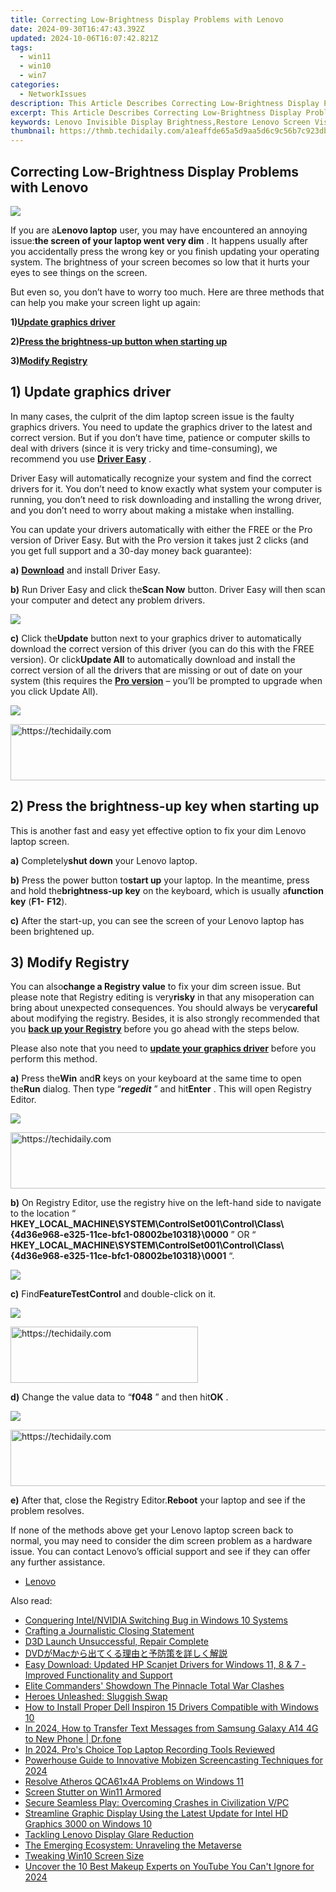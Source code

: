```yaml
---
title: Correcting Low-Brightness Display Problems with Lenovo
date: 2024-09-30T16:47:43.392Z
updated: 2024-10-06T16:07:42.821Z
tags:
  - win11
  - win10
  - win7
categories:
  - NetworkIssues
description: This Article Describes Correcting Low-Brightness Display Problems with Lenovo
excerpt: This Article Describes Correcting Low-Brightness Display Problems with Lenovo
keywords: Lenovo Invisible Display Brightness,Restore Lenovo Screen Visibility,Lenovo Invisible Display Settings Adjustment,Brighten Lenovo Invisible Screen,Lenovo Display Calibration for Visibility,Enhance Lenovo Invisible Display Brightness Levels,Lenovo Display Brightening Tips
thumbnail: https://thmb.techidaily.com/a1eaffde65a5d9aa5d6c9c56b7c923db02320385e1901d74ac0ecd4410ed56d0.jpg
---
```


## Correcting Low-Brightness Display Problems with Lenovo

![](https://images.drivereasy.com/wp-content/uploads/2017/10/img_59dad7accf3cc.jpg)

 If you are a**Lenovo laptop** user, you may have encountered an annoying issue:**the screen of your laptop went very dim** . It happens usually after you accidentally press the wrong key or you finish updating your operating system. The brightness of your screen becomes so low that it hurts your eyes to see things on the screen.

 But even so, you don’t have to worry too much. Here are three methods that can help you make your screen light up again:

 **1)[Update graphics driver](#a)**

 **2)[Press the brightness-up button when starting up](#b)**

 **3)[Modify Registry](#c)**

## 1) Update graphics driver

 In many cases, the culprit of the dim laptop screen issue is the faulty graphics drivers. You need to update the graphics driver to the latest and correct version. But if you don’t have time, patience or computer skills to deal with drivers (since it is very tricky and time-consuming), we recommend you use [**Driver Easy**](https://tools.techidaily.com/drivereasy/download/) .

 Driver Easy will automatically recognize your system and find the correct drivers for it. You don’t need to know exactly what system your computer is running, you don’t need to risk downloading and installing the wrong driver, and you don’t need to worry about making a mistake when installing.

 You can update your drivers automatically with either the FREE or the Pro version of Driver Easy. But with the Pro version it takes just 2 clicks (and you get full support and a 30-day money back guarantee):

**a)** [**Download**](https://tools.techidaily.com/drivereasy/download/) and install Driver Easy.

**b)** Run Driver Easy and click the**Scan Now** button. Driver Easy will then scan your computer and detect any problem drivers.

![](https://images.drivereasy.com/wp-content/uploads/2017/07/img_597858796d417.png)

**c)**  Click the**Update** button next to your graphics driver to automatically download the correct version of this driver (you can do this with the FREE version). Or click**Update All** to automatically download and install the correct version of all the drivers that are missing or out of date on your system (this requires the [**Pro version**](https://tools.techidaily.com/drivereasy/download/) – you’ll be prompted to upgrade when you click Update All).

![](https://images.drivereasy.com/wp-content/uploads/2017/07/img_597859a7e365f.jpg)

<!-- affiliate ads begin -->
<a href="https://ephamedtechinc.pxf.io/c/5597632/2136622/26400" target="_top" id="2136622">
  <img src="//a.impactradius-go.com/display-ad/26400-2136622" border="0" alt="https://techidaily.com" width="728" height="90"/>
</a>
<img height="0" width="0" src="https://ephamedtechinc.pxf.io/i/5597632/2136622/26400" style="position:absolute;visibility:hidden;" border="0" />
<!-- affiliate ads end -->

## 2) Press the brightness-up key when starting up

 This is another fast and easy yet effective option to fix your dim Lenovo laptop screen.

**a)**  Completely**shut down** your Lenovo laptop.

**b)**  Press the power button to**start up** your laptop. In the meantime, press and hold the**brightness-up key** on the keyboard, which is usually a**function key** (**F1-** **F12**).

**c)**  After the start-up, you can see the screen of your Lenovo laptop has been brightened up.

## 3) Modify Registry

 You can also**change a Registry value** to fix your dim screen issue. But please note that Registry editing is very**risky** in that any misoperation can bring about unexpected consequences. You should always be very**careful** about modifying the registry. Besides, it is also strongly recommended that you [**back up your Registry**](https://tools.techidaily.com/drivereasy/download/) before you go ahead with the steps below.

 Please also note that you need to [**update your graphics driver**](#a) before you perform this method.

**a)**  Press the**Win** and**R** keys on your keyboard at the same time to open the**Run** dialog. Then type “_**regedit**_ ” and hit**Enter** . This will open Registry Editor.

![](https://images.drivereasy.com/wp-content/uploads/2017/07/img_597862b688206.png)

<!-- affiliate ads begin -->
<a href="https://unicoeye.pxf.io/c/5597632/2148774/18498" target="_top" id="2148774">
  <img src="//a.impactradius-go.com/display-ad/18498-2148774" border="0" alt="https://techidaily.com" width="728" height="90"/>
</a>
<img height="0" width="0" src="https://unicoeye.pxf.io/i/5597632/2148774/18498" style="position:absolute;visibility:hidden;" border="0" />
<!-- affiliate ads end -->

**b)**  On Registry Editor, use the registry hive on the left-hand side to navigate to the location “ **HKEY\_LOCAL\_MACHINE\\SYSTEM\\ControlSet001\\Control\\Class\\{4d36e968-e325-11ce-bfc1-08002be10318}\\0000** ” OR “ **HKEY\_LOCAL\_MACHINE\\SYSTEM\\ControlSet001\\Control\\Class\\{4d36e968-e325-11ce-bfc1-08002be10318}\\0001** “.

![](https://images.drivereasy.com/wp-content/uploads/2017/07/img_597866ac4e53d.jpg)

**c)**  Find**FeatureTestControl** and double-click on it.

![](https://images.drivereasy.com/wp-content/uploads/2017/07/img_597867284d454.png)

<!-- affiliate ads begin -->
<a href="https://aligracehair.sjv.io/c/5597632/1896527/19272" target="_top" id="1896527">
  <img src="//a.impactradius-go.com/display-ad/19272-1896527" border="0" alt="https://techidaily.com" width="300" height="90"/>
</a>
<img height="0" width="0" src="https://aligracehair.sjv.io/i/5597632/1896527/19272" style="position:absolute;visibility:hidden;" border="0" />
<!-- affiliate ads end -->

**d)**  Change the value data to “**f048** ” and then hit**OK** .

![](https://images.drivereasy.com/wp-content/uploads/2017/07/img_597867f178db8.png)

<!-- affiliate ads begin -->
<a href="https://aligracehair.sjv.io/c/5597632/1934142/19272" target="_top" id="1934142">
  <img src="//a.impactradius-go.com/display-ad/19272-1934142" border="0" alt="https://techidaily.com" width="728" height="90"/>
</a>
<img height="0" width="0" src="https://aligracehair.sjv.io/i/5597632/1934142/19272" style="position:absolute;visibility:hidden;" border="0" />
<!-- affiliate ads end -->

**e)** After that, close the Registry Editor.**Reboot** your laptop and see if the problem resolves.

 If none of the methods above get your Lenovo laptop screen back to normal, you may need to consider the dim screen problem as a hardware issue. You can contact Lenovo’s official support and see if they can offer any further assistance.

* [Lenovo](https://tools.techidaily.com/drivereasy/download/)

<ins class="adsbygoogle"
     style="display:block"
     data-ad-format="autorelaxed"
     data-ad-client="ca-pub-7571918770474297"
     data-ad-slot="1223367746"></ins>

<ins class="adsbygoogle"
     style="display:block"
     data-ad-client="ca-pub-7571918770474297"
     data-ad-slot="8358498916"
     data-ad-format="auto"
     data-full-width-responsive="true"></ins>

<span class="atpl-alsoreadstyle">Also read:</span>
<div><ul>
<li><a href="https://network-issues.techidaily.com/conquering-intelnvidia-switching-bug-in-windows-10-systems/"><u>Conquering Intel/NVIDIA Switching Bug in Windows 10 Systems</u></a></li>
<li><a href="https://youtube-web.techidaily.com/ing-a-journalistic-closing-statement/"><u>Crafting a Journalistic Closing Statement</u></a></li>
<li><a href="https://network-issues.techidaily.com/d3d-launch-unsuccessful-repair-complete/"><u>D3D Launch Unsuccessful, Repair Complete</u></a></li>
<li><a href="https://tech-revival.techidaily.com/dvdmac/"><u>DVDがMacから出てくる理由と予防策を詳しく解説</u></a></li>
<li><a href="https://win-amazing.techidaily.com/easy-download-updated-hp-scanjet-drivers-for-windows-11-8-and-7-improved-functionality-and-support/"><u>Easy Download: Updated HP Scanjet Drivers for Windows 11, 8 & 7 - Improved Functionality and Support</u></a></li>
<li><a href="https://on-screen-recording.techidaily.com/elite-commanders-showdown-the-pinnacle-total-war-clashes/"><u>Elite Commanders' Showdown The Pinnacle Total War Clashes</u></a></li>
<li><a href="https://network-issues.techidaily.com/heroes-unleashed-sluggish-swap/"><u>Heroes Unleashed: Sluggish Swap</u></a></li>
<li><a href="https://win-amazing.techidaily.com/how-to-install-proper-dell-inspiron-15-drivers-compatible-with-windows-10/"><u>How to Install Proper Dell Inspiron 15 Drivers Compatible with Windows 10</u></a></li>
<li><a href="https://android-transfer.techidaily.com/in-2024-how-to-transfer-text-messages-from-samsung-galaxy-a14-4g-to-new-phone-drfone-by-drfone-transfer-from-android-transfer-from-android/"><u>In 2024, How to Transfer Text Messages from Samsung Galaxy A14 4G to New Phone | Dr.fone</u></a></li>
<li><a href="https://video-screen-grab.techidaily.com/in-2024-pros-choice-top-laptop-recording-tools-reviewed/"><u>In 2024, Pro's Choice Top Laptop Recording Tools Reviewed</u></a></li>
<li><a href="https://digital-screen-recording.techidaily.com/powerhouse-guide-to-innovative-mobizen-screencasting-techniques-for-2024/"><u>Powerhouse Guide to Innovative Mobizen Screencasting Techniques for 2024</u></a></li>
<li><a href="https://network-issues.techidaily.com/resolve-atheros-qca61x4a-problems-on-windows-11/"><u>Resolve Atheros QCA61x4A Problems on Windows 11</u></a></li>
<li><a href="https://network-issues.techidaily.com/screen-stutter-on-win11-armored/"><u>Screen Stutter on Win11 Armored</u></a></li>
<li><a href="https://network-issues.techidaily.com/secure-seamless-play-overcoming-crashes-in-civilization-vpc/"><u>Secure Seamless Play: Overcoming Crashes in Civilization V/PC</u></a></li>
<li><a href="https://network-issues.techidaily.com/streamline-graphic-display-using-the-latest-update-for-intel-hd-graphics-3000-on-windows-10/"><u>Streamline Graphic Display Using the Latest Update for Intel HD Graphics 3000 on Windows 10</u></a></li>
<li><a href="https://network-issues.techidaily.com/tackling-lenovo-display-glare-reduction/"><u>Tackling Lenovo Display Glare Reduction</u></a></li>
<li><a href="https://facebook.techidaily.com/the-emerging-ecosystem-unraveling-the-metaverse/"><u>The Emerging Ecosystem: Unraveling the Metaverse</u></a></li>
<li><a href="https://network-issues.techidaily.com/tweaking-win10-screen-size/"><u>Tweaking Win10 Screen Size</u></a></li>
<li><a href="https://facebook-record-videos.techidaily.com/uncover-the-10-best-makeup-experts-on-youtube-you-cant-ignore-for-2024/"><u>Uncover the 10 Best Makeup Experts on YouTube You Can't Ignore for 2024</u></a></li>
</ul></div>

